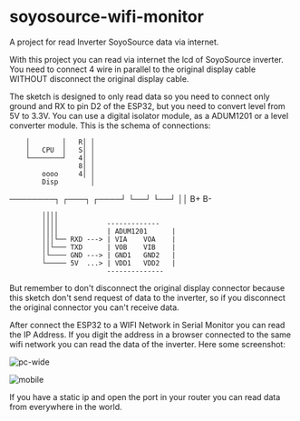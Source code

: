 # soyosource-wifi-monitor
A project for read Inverter SoyoSource data via internet.

With this project you can read via internet the lcd of SoyoSource inverter.
You need to connect 4 wire in parallel to the original display cable WITHOUT disconnect the original display cable.

The sketch is designed to only read data so you need to connect only ground and RX to pin D2 of the ESP32, but you need to convert level from 5V to 3.3V.
You can use a digital isolator module, as a ADUM1201 or a level converter module. 
This is the schema of  connections:


        │        │   R│ │
        │   CPU  │   S│ │
        └────────┘   4│ │
                     8│ │
            oooo     4│ │
            Disp        │
 ────────┐  ┌───┐  ┌────┘
         └──┘   └──┘ ││
          B+     B-

            ││││
            ││││            -------------
            ││││            | ADUM1201      |
            │││└── RXD ---> | VIA    VOA    |
            ││└─── TXD      | VOB    VIB    |
            │└──── GND ---> | GND1   GND2   |
            └───── 5V  ...> | VDD1   VDD2   |
                            --------------

But remember to don't disconnect the original display connector because this sketch don't send request of data to the inverter, so if you disconnect the original connector you can't receive data.

After connect the ESP32 to a WIFI Network in Serial Monitor you can read the IP Address.
If you digit the address in a browser connected to the same wifi network you can read the data of the inverter.
Here some screenshot:

![pc-wide](https://github.com/Stefino76/soyosource-wifi-monitor/assets/52220779/07bf3f91-9429-4938-a330-044f132874f6)

![mobile](https://github.com/Stefino76/soyosource-wifi-monitor/assets/52220779/64552cd1-54fb-4bfe-af98-70a8bd810ab3)

If you have a static ip and open the port in your router you can read data from everywhere in the world.
